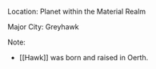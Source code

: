 Location: Planet within the Material Realm

Major City: Greyhawk

Note: 
- [[Hawk]] was born and raised in Oerth.